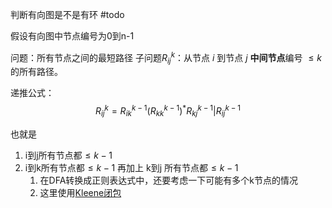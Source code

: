 判断有向图是不是有环
#todo 

假设有向图中节点编号为0到n-1

问题：所有节点之间的最短路径
子问题$R_{ij}^k$：从节点 $i$ 到节点 $j$ **中间节点**编号 $\leq k$ 的所有路径。

递推公式：
$$
R^k_{ij} = R^{k-1}_{ik}(R^{k-1}_{kk} )^*R^{k-1}_{kj} | R^{k-1}_{ij}
$$

也就是
1. i到j所有节点都$\leq k-1$
2. i到k所有节点都$\leq k-1$ 再加上 k到j 所有节点都$\leq k-1$
	1. 在DFA转换成正则表达式中，还要考虑一下可能有多个k节点的情况
	2. 这里使用[Kleene闭包](../compiler/Kleene闭包.md)























